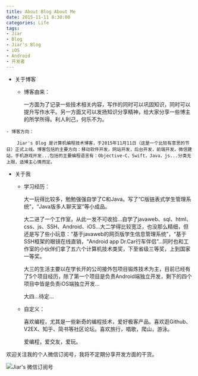 ```yaml
---
title: About Blog About Me
date: 2015-11-11 8:30:00
categories: Life
tags:
- Jiar
- Blog
- Jiar's Blog
- iOS
- Android
- 开发者
---
```


- 关于博客

	- 博客由来：

		一方面为了记录一些技术相关内容，写作的同时可以巩固知识，同时可以提升写作水平。另一方面又可以发扬知识分享精神，给大家分享一些博主的所学所得。利人利己，何乐不为。

<!--more-->

	- 博客方向：

    	Jiar's Blog 是计算机编程技术博客，于2015年11月11日（这是一个比较有意思的节日）正式上线。博客包括的主要方向：移动软件开发，网站开发，后台开发，前端开发，微信建站，手机游戏开发...包括的主要编程语言有：Objective-C，Swift，Java，js...分类无上限，适博主心情而定。


- 关于我

    - 学习经历：

        大一玩得比较多，勉勉强强自学了C和Java。写了“C版链表式学生管理系统”，“Java版多人聊天室”等小成品。

        大二进了一个工作室，从此一发不可收拾...自学了javaweb、sql、html、css、js、SSH、Android、iOS...大二学得比较宽泛，也没那么精细，但还是写了些小玩意：“基于javaweb的网页版学生信息管理系统”，“基于SSH框架的眼镜在线直销，“Android app Dr.Car行车伴侣”...同时也和工作室的小伙伴们拿了五六个计算机技术类奖，下至省级三等奖，上到国家一等奖。

        大三的生活主要以在学长开的公司接外包项目锻炼技术为主，目前已经有了5个项目经历，除了第一个项目是负责Android端独立开发，剩下的四个项目中皆是负责iOS端独立开发...

        大四...待定...

    - 自定义：
        
        喜欢编程，尤其是一些新奇的编程技术，爱好极客产品。喜欢逛Github、V2EX、知乎、简书等社区论坛。喜欢旅行，唱歌，爬山，游泳。
        
        爱编程，爱交友，爱玩。



欢迎关注我的个人微信订阅号，我将不定期分享开发方面的干货。

![Jiar's 微信订阅号](Dingyuehao.jpg)